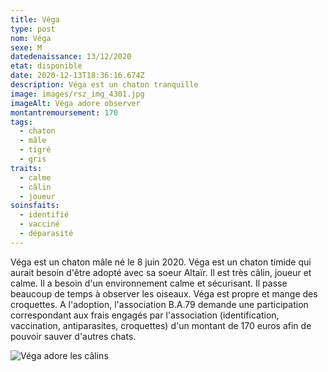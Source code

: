 ```yaml
---
title: Véga
type: post
nom: Véga
sexe: M
datedenaissance: 13/12/2020
etat: disponible
date: 2020-12-13T18:36:16.674Z
description: Véga est un chaton tranquille
image: images/rsz_img_4301.jpg
imageAlt: Véga adore observer
montantremoursement: 170
tags:
  - chaton
  - mâle
  - tigré
  - gris
traits:
  - calme
  - câlin
  - joueur
soinsfaits:
  - identifié
  - vacciné
  - déparasité
---
```

Véga est un chaton mâle né le 8 juin 2020. Véga est un chaton timide qui aurait besoin d'être adopté avec sa soeur Altaïr. Il est très câlin, joueur et calme. Il a besoin d'un environnement calme et sécurisant. Il passe beaucoup de temps à observer les oiseaux. Véga est propre et mange des croquettes. A l'adoption, l'association B.A.79 demande une participation correspondant aux frais engagés par l'association (identification, vaccination, antiparasites, croquettes) d'un montant de 170 euros afin de pouvoir sauver d'autres chats.

![](images/rsz_20201003_175723.jpg "Véga adore les câlins")